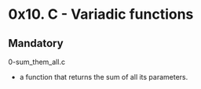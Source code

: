 # 0x10. C - Variadic functions

## Mandatory

0-sum_them_all.c

- a function that returns the sum of all its parameters.
